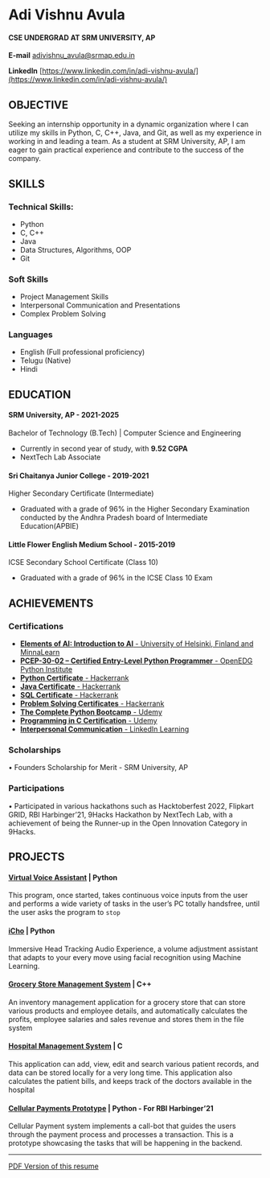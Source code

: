 # Adi Vishnu Avula
#### CSE UNDERGRAD AT SRM UNIVERSITY, AP 

**E-mail** [adivishnu_avula@srmap.edu.in](mailto:adivishnu_avula@srmap.edu.in)

**LinkedIn** [https://www.linkedin.com/in/adi-vishnu-avula/](https://www.linkedin.com/in/adi-vishnu-avula/)

## OBJECTIVE
Seeking an internship opportunity in a dynamic organization where I can utilize my skills in Python, C, C++, Java, and Git, as well as my experience in working in and leading a team. As a student at SRM University, AP, I am eager to gain practical experience and contribute to the success of the company.

## SKILLS
### Technical Skills:
- Python
- C, C++
- Java
- Data Structures, Algorithms, OOP
- Git

### Soft Skills 
- Project Management Skills
- Interpersonal Communication and Presentations
- Complex Problem Solving

### Languages 
- English (Full professional proficiency)
- Telugu (Native)
- Hindi

## EDUCATION

#### SRM University, AP  - 2021-2025
Bachelor of Technology (B.Tech) | Computer Science and Engineering
- Currently in second year of study, with **9.52 CGPA**
- NextTech Lab Associate

#### Sri Chaitanya Junior College - 2019-2021
Higher Secondary Certificate (Intermediate)
- Graduated with a grade of 96% in the Higher Secondary Examination conducted by the Andhra Pradesh board of Intermediate Education(APBIE)


#### Little Flower English Medium School  - 2015-2019
ICSE Secondary School Certificate (Class 10)
- Graduated with a grade of 96% in the ICSE Class 10 Exam

## ACHIEVEMENTS
### Certifications 
- [**Elements of AI: Introduction to AI** - University of Helsinki, Finland and MinnaLearn](https://certificates.mooc.fi/validate/ue79nyk2jnh)
- [**PCEP-30-02 – Certified Entry-Level Python Programmer** - OpenEDG Python Institute](https://verify.openedg.org/?id=eX2N.0UOP.CyXV)
- [**Python Certificate** - Hackerrank](https://www.hackerrank.com/certificates/fb9a530c2733)
- [**Java Certificate** - Hackerrank](https://www.hackerrank.com/certificates/08426009f566)
- [**SQL Certificate** - Hackerrank](https://www.hackerrank.com/certificates/043425698404)
- [**Problem Solving Certificates** - Hackerrank](https://www.hackerrank.com/certificates/c61940e7552d)
- [**The Complete Python Bootcamp** - Udemy](https://www.udemy.com/certificate/UC-5a3b3d3d-0cf2-4a5a-8ebd-5956d0f5ea67/)
- [**Programming in C Certification** - Udemy](https://www.udemy.com/certificate/UC-0e344dcb-cc70-42bc-9a4a-a056c56b8bf8/)
- [**Interpersonal Communication** - LinkedIn Learning](https://www.linkedin.com/learning/certificates/ee14f78948ccf08ee73d7675c5c500eef0d98cb037044319e1e152c87c1ecd5d?lipi=urn%3Ali%3Apage%3Ad_flagship3_profile_view_base_certifications_details%3B4TPP4jvASKKYuiNL9d%2BS9Q%3D%3D)

### Scholarships 
• Founders Scholarship for Merit - SRM University, AP

### Participations 
• Participated in various hackathons such as Hacktoberfest 2022, Flipkart GRID, RBI Harbinger’21, 9Hacks Hackathon by NextTech Lab, with a achievement of being the Runner-up in the Open Innovation Category in 9Hacks.

## PROJECTS
#### [**Virtual Voice Assistant**](https://github.com/adivishnu-a/Voice-Assistant) | Python
This program, once started, takes continuous voice inputs from the user and performs a wide variety of tasks in the user’s PC totally handsfree, until the user asks the program to `stop`

#### [**iCho**](https://github.com/adivishnu-a/icho) | Python
Immersive Head Tracking Audio Experience, a volume adjustment assistant that adapts to your every move using facial recognition using Machine Learning.

#### [**Grocery Store Management System**](https://github.com/adivishnu-a/Grocery-Store-Management-System) | C++
An inventory management application for a grocery store that can store various products and employee details, and automatically calculates the profits, employee salaries and sales revenue and stores them in the file system

#### [**Hospital Management System**](https://github.com/adivishnu-a/Hospital-Management-System) | C
This application can add, view, edit and search various patient records, and data can be stored locally for a very long time. This application also calculates the patient bills, and keeps track of the doctors available in the hospital

#### [**Cellular Payments Prototype**](https://github.com/adivishnu-a/HaRBInger21) | Python - For RBI Harbinger’21
Cellular Payment system implements a call-bot that guides the users through the payment process and processes a transaction. This is a prototype showcasing the tasks that will be happening in the backend.

---

[PDF Version of this resume](https://github.com/adivishnu-a/git-cv/files/11008311/Adi_Vishnu_Avula___Resume.pdf)
